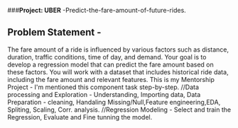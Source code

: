 ###**Project: UBER** -Predict-the-fare-amount-of-future-rides.
## Problem Statement -
The fare amount of a ride is influenced by various factors such as distance, duration, traffic conditions, time of day, and demand. Your goal is to develop a regression model that can predict the fare amount based on these factors. You will work with a dataset that includes historical ride data, including the fare amount and relevant features.
This is my Mentorship Project - I'm mentioned this component task step-by-step.
//Data processing and Exploration - Understanding, Importing data, Data Preparation - cleaning, Handaling Missing/Null,Feature engineering,EDA, Spliting, Scaling, Corr. analysis.
//Regression Modeling - Select and train the Regression, Evaluate and Fine tunning the model.
